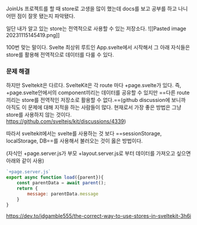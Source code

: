 JoinUs 프로젝트를 할 때 store로 고생을 많이 했는데 docs를 보고 공부를 하고 나니
어떤 점이 잘못 됐는지 파악됐다.

일단 내가 알고 있는 store는 전역적으로 사용할 수 있는 저장소다.
![[Pasted image 20231115145419.png]]

100번 맞는 말이다. 
Svelte 최상위 루트인 App.svelte에서 시작해서 그 아래 자식들은 store를 활용해 전역적으로 데이터를 다룰 수 있다.

### 문제 해결

하지만 Sveltekit은 다르다. SvelteKit은 각 route 마다 +page.svelte가 있다. 즉, +page.svelte안에서의 component끼리는 데이터를 공유할 수 있지만 ==다른 route끼리는 store를 전역적인 저장소로 활용할 수 없다.==(github discussion에 보니까 아직도 이 문제에 대해 지적을 하는 사람들이 많다. 현재로서 가장 좋은 방법은 그냥 store를 사용하지 않는 것이다. https://github.com/sveltejs/kit/discussions/4339) 

따라서 sveltekit에서는 svelte를 사용하는 것 보다 ==sessionStorage, localStorage, DB==를 사용해서 불러오는 것이 옳은 방법이다.

(자식인 +page.server.js가 부모 +layout.server.js로 부터 데이터를 가져오고 싶으면 아래와 같이 사용)
```javascript
`+page.server.js`
export async function load({parent}){
	const parentData = await parent();
	return {
		message: parentData.message
	}
}
```


https://dev.to/jdgamble555/the-correct-way-to-use-stores-in-sveltekit-3h6i


